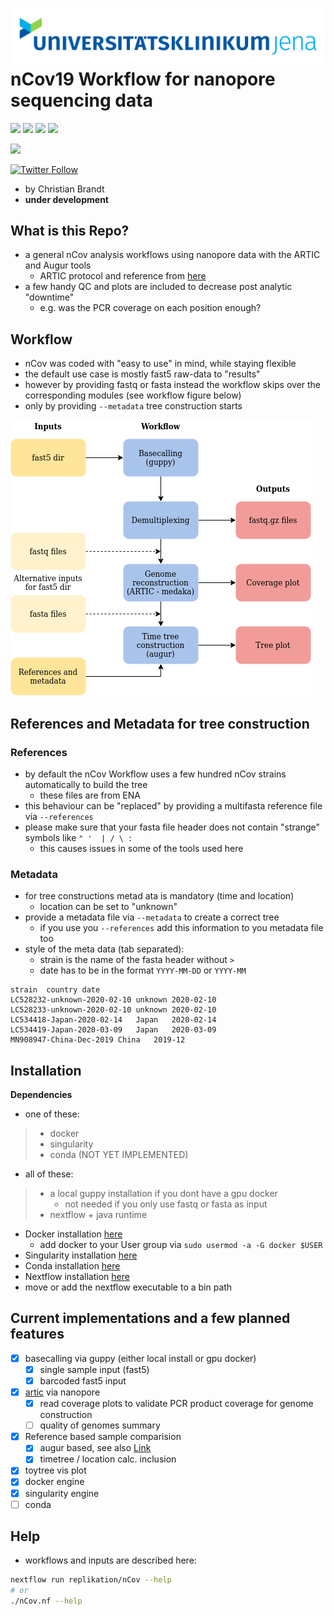 ![logo](data/logo/mobile_logo.png)
**nCov19 Workflow for nanopore sequencing data**   
===

![](https://img.shields.io/badge/nextflow-20.01.0-brightgreen)
![](https://img.shields.io/badge/uses-docker-blue.svg)
![](https://img.shields.io/badge/uses-singularity-yellow.svg)
![](https://img.shields.io/badge/licence-GPL--3.0-lightgrey.svg)


![](https://github.com/replikation/nCov/workflows/Syntax_check/badge.svg)


[![Twitter Follow](https://img.shields.io/twitter/follow/gcloudChris.svg?style=social)](https://twitter.com/gcloudChris) 

* by Christian Brandt
* **under development** 

## What is this Repo?

* a general nCov analysis workflows using nanopore data with the ARTIC and Augur tools
    * ARTIC protocol and reference from [here](https://artic.network/ncov-2019)
* a few handy QC and plots are included to decrease post analytic "downtime"
    * e.g. was the PCR coverage on each position enough?

## Workflow

* nCov was coded with "easy to use" in mind, while staying flexible
* the default use case is mostly fast5 raw-data to "results"
* however by providing fastq or fasta instead the workflow skips over the corresponding modules (see workflow figure below)
* only by providing `--metadata` tree construction starts

![workflow](data/figures/workflow.png)


## References and Metadata for tree construction
### References
* by default the nCov Workflow uses a few hundred nCov strains automatically to build the tree
    * these files are from ENA
* this behaviour can be "replaced" by providing a multifasta reference file via `--references`
* please make sure that your fasta file header does not contain "strange" symbols like `" '  | / \ :`
    * this causes issues in some of the tools used here

### Metadata
* for tree constructions metad ata is mandatory (time and location)
    * location can be set to "unknown"
* provide a metadata file via `--metadata` to create a correct tree
    * if you use you `--references` add this information to you metadata file too
* style of the meta data (tab separated):
    * strain is the name of the fasta header without `>`
    * date has to be in the format `YYYY-MM-DD` or `YYYY-MM`

```csv
strain	country	date
LC528232-unknown-2020-02-10	unknown	2020-02-10
LC528233-unknown-2020-02-10	unknown	2020-02-10
LC534418-Japan-2020-02-14	Japan	2020-02-14
LC534419-Japan-2020-03-09	Japan	2020-03-09
MN908947-China-Dec-2019	China	2019-12
```

## Installation

**Dependencies**

* one of these:
>   * docker
>   * singularity
>   * conda (NOT YET IMPLEMENTED)
* all of these:
>   * a local guppy installation if you dont have a gpu docker
>      * not needed if you only use fastq or fasta as input
>   * nextflow + java runtime 

* Docker installation [here](https://docs.docker.com/v17.09/engine/installation/linux/docker-ce/ubuntu/#install-docker-ce)
    * add docker to your User group via `sudo usermod -a -G docker $USER`
* Singularity installation [here](https://singularity.lbl.gov/install-linux)
* Conda installation [here](https://docs.conda.io/projects/conda/en/latest/user-guide/install/)
* Nextflow installation [here](https://www.nextflow.io/)
* move or add the nextflow executable to a bin path

## Current implementations and a few planned features

* [x] basecalling via guppy (either local install or gpu docker)
    * [x] single sample input (fast5)
    * [x] barcoded fast5 input
* [x] [artic](https://github.com/artic-network/fieldbioinformatics) via nanopore
    * [x] read coverage plots to validate PCR product coverage for genome construction
    * [ ] quality of genomes summary
* [x] Reference based sample comparision
    * [x] augur based, see also [Link](https://nextstrain.org/help/coronavirus/SARS-CoV-2)
    * [x] timetree / location calc. inclusion
* [x] toytree vis plot
* [x] docker engine
* [x] singularity engine
* [ ] conda

## Help

* workflows and inputs are described here:

```bash
nextflow run replikation/nCov --help
# or
./nCov.nf --help
```
